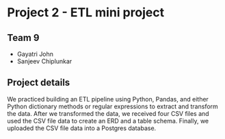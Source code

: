 # Project 2 - ETL mini project

## Team 9 
- Gayatri John
- Sanjeev Chiplunkar

## Project details
We practiced building an ETL pipeline using Python, Pandas, and either Python dictionary methods or regular expressions to extract and transform the data. After we transformed the data, we received four CSV files and used the CSV file data to create an ERD and a table schema. Finally, we uploaded the CSV file data into a Postgres database.

